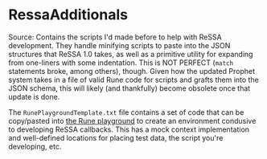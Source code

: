# RessaAdditionals

Source: Contains the scripts I'd made before to help with ReSSA development. They handle minifying scripts to paste into the JSON structures that ReSSA 1.0 takes, as well as a primitive utility for expanding from one-liners with some indentation. This is NOT PERFECT (`match` statements broke, among others), though. Given how the updated Prophet system takes in a file of valid Rune code for scripts and grafts them into the JSON schema, this will likely (and thankfully) become obsolete once that update is done.

The `RunePlaygroundTemplate.txt` file contains a set of code that can be copy/pasted into [the Rune playground](https://rune-rs.github.io/play/?c=cHViIGZuIG1haW4oKSB7fQo%3D) to create an environment condusive to developing ReSSA callbacks. This has a mock context implementation and well-defined locations for placing test data, the script you're developing, etc.
